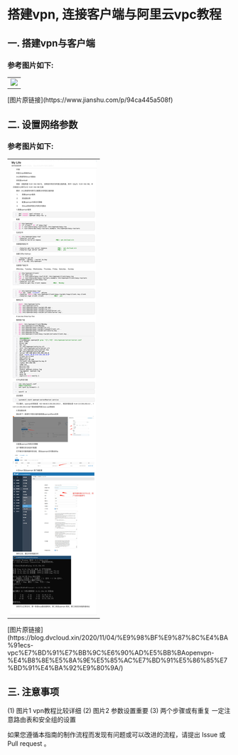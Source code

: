 # 搭建vpn, 连接客户端与阿里云vpc教程


## 一. 搭建vpn与客户端

### 参考图片如下:
<table><tr><td>
<img src="../images/1_搭建OpenVPN服务与管理.jpg" />
</td></tr></table>
[图片原链接](https://www.jianshu.com/p/94ca445a508f)

## 二. 设置网络参数

### 参考图片如下:
<table><tr><td>
<img src="../images/2_阿里云ECS-openvpn-与办公网内网互通.jpg" />
</td></tr></table>
[图片原链接](https://blog.dvcloud.xin/2020/11/04/%E9%98%BF%E9%87%8C%E4%BA%91ecs-vpc%E7%BD%91%E7%BB%9C%E6%90%AD%E5%BB%BAopenvpn-%E4%B8%8E%E5%8A%9E%E5%85%AC%E7%BD%91%E5%86%85%E7%BD%91%E4%BA%92%E9%80%9A/)

## 三. 注意事项

(1) 图片1 vpn教程比较详细
(2) 图片2 参数设置重要
(3) 两个步骤或有重复
一定注意路由表和安全组的设置

如果您遵循本指南的制作流程而发现有问题或可以改进的流程，请提出 Issue 或 Pull request 。
